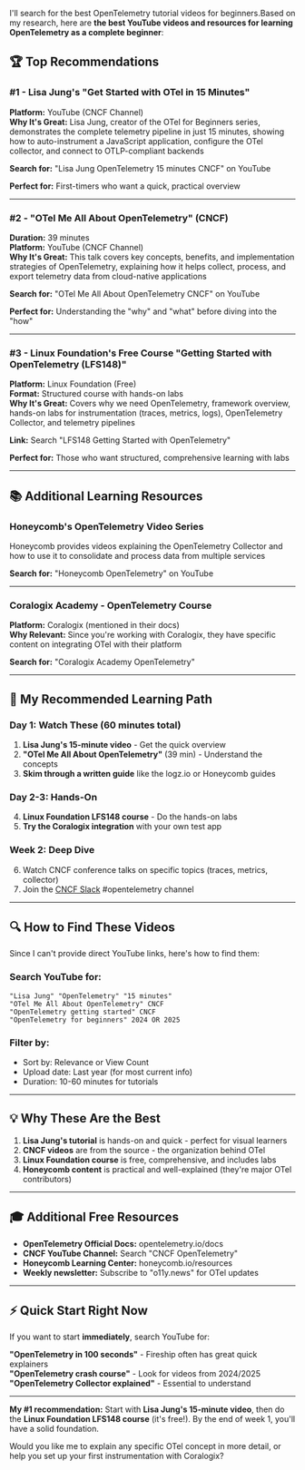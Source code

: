 I'll search for the best OpenTelemetry tutorial videos for beginners.Based on my research, here are **the best YouTube videos and resources for learning OpenTelemetry as a complete beginner**:

## 🏆 Top Recommendations

### **#1 - Lisa Jung's "Get Started with OTel in 15 Minutes"**
**Platform:** YouTube (CNCF Channel)  
**Why It's Great:** Lisa Jung, creator of the OTel for Beginners series, demonstrates the complete telemetry pipeline in just 15 minutes, showing how to auto-instrument a JavaScript application, configure the OTel collector, and connect to OTLP-compliant backends

**Search for:** "Lisa Jung OpenTelemetry 15 minutes CNCF" on YouTube

**Perfect for:** First-timers who want a quick, practical overview

---

### **#2 - "OTel Me All About OpenTelemetry" (CNCF)**
**Duration:** 39 minutes  
**Platform:** YouTube (CNCF Channel)  
**Why It's Great:** This talk covers key concepts, benefits, and implementation strategies of OpenTelemetry, explaining how it helps collect, process, and export telemetry data from cloud-native applications

**Search for:** "OTel Me All About OpenTelemetry CNCF" on YouTube

**Perfect for:** Understanding the "why" and "what" before diving into the "how"

---

### **#3 - Linux Foundation's Free Course "Getting Started with OpenTelemetry (LFS148)"**
**Platform:** Linux Foundation (Free)  
**Format:** Structured course with hands-on labs  
**Why It's Great:** Covers why we need OpenTelemetry, framework overview, hands-on labs for instrumentation (traces, metrics, logs), OpenTelemetry Collector, and telemetry pipelines

**Link:** Search "LFS148 Getting Started with OpenTelemetry" 

**Perfect for:** Those who want structured, comprehensive learning with labs

---

## 📚 Additional Learning Resources

### **Honeycomb's OpenTelemetry Video Series**
Honeycomb provides videos explaining the OpenTelemetry Collector and how to use it to consolidate and process data from multiple services

**Search for:** "Honeycomb OpenTelemetry" on YouTube

---

### **Coralogix Academy - OpenTelemetry Course**
**Platform:** Coralogix (mentioned in their docs)  
**Why Relevant:** Since you're working with Coralogix, they have specific content on integrating OTel with their platform

**Search for:** "Coralogix Academy OpenTelemetry" 

---

## 🎯 My Recommended Learning Path

### **Day 1: Watch These (60 minutes total)**
1. **Lisa Jung's 15-minute video** - Get the quick overview
2. **"OTel Me All About OpenTelemetry"** (39 min) - Understand the concepts
3. **Skim through a written guide** like the logz.io or Honeycomb guides

### **Day 2-3: Hands-On**
4. **Linux Foundation LFS148 course** - Do the hands-on labs
5. **Try the Coralogix integration** with your own test app

### **Week 2: Deep Dive**
6. Watch CNCF conference talks on specific topics (traces, metrics, collector)
7. Join the [CNCF Slack](https://slack.cncf.io/) #opentelemetry channel

---

## 🔍 How to Find These Videos

Since I can't provide direct YouTube links, here's how to find them:

### **Search YouTube for:**
```
"Lisa Jung" "OpenTelemetry" "15 minutes"
"OTel Me All About OpenTelemetry" CNCF
"OpenTelemetry getting started" CNCF
"OpenTelemetry for beginners" 2024 OR 2025
```

### **Filter by:**
- Sort by: Relevance or View Count
- Upload date: Last year (for most current info)
- Duration: 10-60 minutes for tutorials

---

## 💡 Why These Are the Best

1. **Lisa Jung's tutorial** is hands-on and quick - perfect for visual learners
2. **CNCF videos** are from the source - the organization behind OTel
3. **Linux Foundation course** is free, comprehensive, and includes labs
4. **Honeycomb content** is practical and well-explained (they're major OTel contributors)

---

## 🎓 Additional Free Resources

- **OpenTelemetry Official Docs:** opentelemetry.io/docs
- **CNCF YouTube Channel:** Search "CNCF OpenTelemetry"
- **Honeycomb Learning Center:** honeycomb.io/resources
- **Weekly newsletter:** Subscribe to "o11y.news" for OTel updates

---

## ⚡ Quick Start Right Now

If you want to start **immediately**, search YouTube for:

**"OpenTelemetry in 100 seconds"** - Fireship often has great quick explainers  
**"OpenTelemetry crash course"** - Look for videos from 2024/2025  
**"OpenTelemetry Collector explained"** - Essential to understand

---

**My #1 recommendation:** Start with **Lisa Jung's 15-minute video**, then do the **Linux Foundation LFS148 course** (it's free!). By the end of week 1, you'll have a solid foundation.

Would you like me to explain any specific OTel concept in more detail, or help you set up your first instrumentation with Coralogix?
